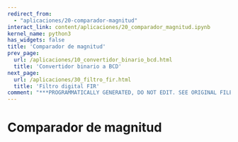 ```yaml
---
redirect_from:
  - "aplicaciones/20-comparador-magnitud"
interact_link: content/aplicaciones/20_comparador_magnitud.ipynb
kernel_name: python3
has_widgets: false
title: 'Comparador de magnitud'
prev_page:
  url: /aplicaciones/10_convertidor_binario_bcd.html
  title: 'Convertidor binario a BCD'
next_page:
  url: /aplicaciones/30_filtro_fir.html
  title: 'Filtro digital FIR'
comment: "***PROGRAMMATICALLY GENERATED, DO NOT EDIT. SEE ORIGINAL FILES IN /content***"
---
```

# **Comparador de magnitud**

